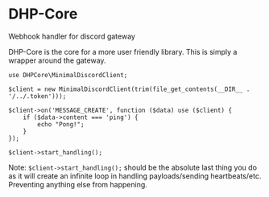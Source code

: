 # DHP-Core
Webhook handler for discord gateway

DHP-Core is the core for a more user friendly library. This is simply a wrapper around the gateway.

```
use DHPCore\MinimalDiscordClient;

$client = new MinimalDiscordClient(trim(file_get_contents(__DIR__ . '/../.token')));

$client->on('MESSAGE_CREATE', function ($data) use ($client) {
    if ($data->content === 'ping') {
        echo "Pong!";
    }
});

$client->start_handling();
```
Note: `$client->start_handling();` should be the absolute last thing you do as it will create an infinite loop in handling payloads/sending heartbeats/etc. Preventing anything else from happening.